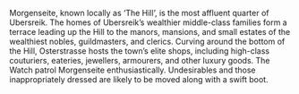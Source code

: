 Morgenseite, known locally as ‘The Hill’, is the most affluent quarter of Ubersreik. The homes of Ubersreik’s wealthier middle-class families form a terrace leading up the Hill to the manors, mansions, and small estates of the wealthiest nobles, guildmasters, and clerics. Curving around the bottom of the Hill, Osterstrasse hosts the town’s elite shops, including high-class couturiers, eateries, jewellers, armourers, and other luxury goods. The Watch patrol Morgenseite enthusiastically. Undesirables and those inappropriately dressed are likely to be moved along with a swift boot.